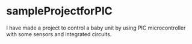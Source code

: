 # sampleProjectforPIC
I have made a project to control a baby unit by using PIC microcontroller with some sensors and integrated circuits.

